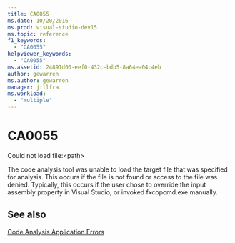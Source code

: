 ```yaml
---
title: CA0055
ms.date: 10/20/2016
ms.prod: visual-studio-dev15
ms.topic: reference
f1_keywords:
  - "CA0055"
helpviewer_keywords:
  - "CA0055"
ms.assetid: 24891d00-eef0-432c-bdb5-8a64ea04c4eb
author: gewarren
ms.author: gewarren
manager: jillfra
ms.workload:
  - "multiple"
---
```

# CA0055
Could not load file:\<path>

 The code analysis tool was unable to load the target file that was specified for analysis. This occurs if the file is not found or access to the file was denied. Typically, this occurs if the user chose to override the input assembly property in Visual Studio, or invoked fxcopcmd.exe manually.

## See also
 [Code Analysis Application Errors](../code-quality/code-analysis-application-errors.md)
